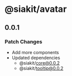 # @siakit/avatar

## 0.0.1

### Patch Changes

- Add more components
- Updated dependencies
  - @siakit/core@0.0.2
  - @siakit/tooltip@0.0.2

